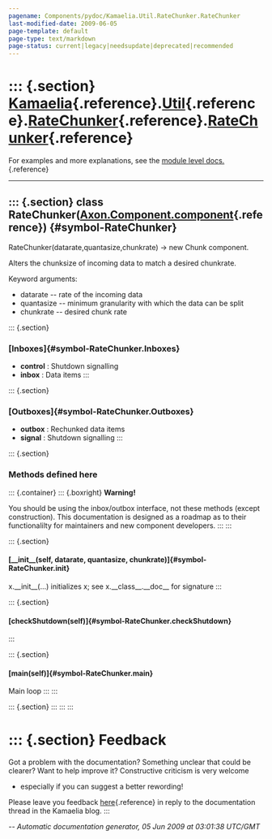 ```yaml
---
pagename: Components/pydoc/Kamaelia.Util.RateChunker.RateChunker
last-modified-date: 2009-06-05
page-template: default
page-type: text/markdown
page-status: current|legacy|needsupdate|deprecated|recommended
---
```

::: {.section}
[Kamaelia](/Components/pydoc/Kamaelia.html){.reference}.[Util](/Components/pydoc/Kamaelia.Util.html){.reference}.[RateChunker](/Components/pydoc/Kamaelia.Util.RateChunker.html){.reference}.[RateChunker](/Components/pydoc/Kamaelia.Util.RateChunker.RateChunker.html){.reference}
====================================================================================================================================================================================================================================================================================

For examples and more explanations, see the [module level
docs.](/Components/pydoc/Kamaelia.Util.RateChunker.html){.reference}

------------------------------------------------------------------------

::: {.section}
class RateChunker([Axon.Component.component](/Docs/Axon/Axon.Component.component.html){.reference}) {#symbol-RateChunker}
---------------------------------------------------------------------------------------------------

RateChunker(datarate,quantasize,chunkrate) -\> new Chunk component.

Alters the chunksize of incoming data to match a desired chunkrate.

Keyword arguments:

-   datarate \-- rate of the incoming data
-   quantasize \-- minimum granularity with which the data can be split
-   chunkrate \-- desired chunk rate

::: {.section}
### [Inboxes]{#symbol-RateChunker.Inboxes}

-   **control** : Shutdown signalling
-   **inbox** : Data items
:::

::: {.section}
### [Outboxes]{#symbol-RateChunker.Outboxes}

-   **outbox** : Rechunked data items
-   **signal** : Shutdown signalling
:::

::: {.section}
### Methods defined here

::: {.container}
::: {.boxright}
**Warning!**

You should be using the inbox/outbox interface, not these methods
(except construction). This documentation is designed as a roadmap as to
their functionalilty for maintainers and new component developers.
:::
:::

::: {.section}
#### [\_\_init\_\_(self, datarate, quantasize, chunkrate)]{#symbol-RateChunker.__init__}

x.\_\_init\_\_(\...) initializes x; see x.\_\_class\_\_.\_\_doc\_\_ for
signature
:::

::: {.section}
#### [checkShutdown(self)]{#symbol-RateChunker.checkShutdown}
:::

::: {.section}
#### [main(self)]{#symbol-RateChunker.main}

Main loop
:::
:::

::: {.section}
:::
:::
:::

::: {.section}
Feedback
========

Got a problem with the documentation? Something unclear that could be
clearer? Want to help improve it? Constructive criticism is very welcome
- especially if you can suggest a better rewording!

Please leave you feedback
[here](../../../cgi-bin/blog/blog.cgi?rm=viewpost&nodeid=1142023701){.reference}
in reply to the documentation thread in the Kamaelia blog.
:::

*\-- Automatic documentation generator, 05 Jun 2009 at 03:01:38 UTC/GMT*
